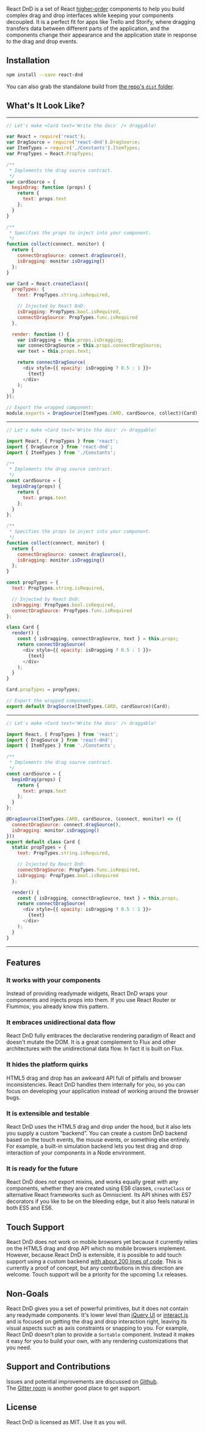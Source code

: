 React DnD is a set of React [higher-order](https://medium.com/@dan_abramov/mixins-are-dead-long-live-higher-order-components-94a0d2f9e750) components to help you build complex drag and drop interfaces while keeping your components decoupled. It is a perfect fit for apps like Trello and Storify, where dragging transfers data between different parts of the application, and the components change their appearance and the application state in response to the drag and drop events.

## Installation

```sh
npm install --save react-dnd
```

You can also grab the standalone build from [the repo's `dist` folder](https://github.com/gaearon/react-dnd/tree/master/dist).

## What's It Look Like?

-------------------
```js
// Let's make <Card text='Write the docs' /> draggable!

var React = require('react');
var DragSource = require('react-dnd').DragSource;
var ItemTypes = require('./Constants').ItemTypes;
var PropTypes = React.PropTypes;

/**
 * Implements the drag source contract.
 */
var cardSource = {
  beginDrag: function (props) {
    return {
      text: props.text
    };
  }
}

/**
 * Specifies the props to inject into your component.
 */
function collect(connect, monitor) {
  return {
    connectDragSource: connect.dragSource(),
    isDragging: monitor.isDragging()
  };
}

var Card = React.createClass({
  propTypes: {
    text: PropTypes.string.isRequired,

    // Injected by React DnD:
    isDragging: PropTypes.bool.isRequired,
    connectDragSource: PropTypes.func.isRequired
  },

  render: function () {
    var isDragging = this.props.isDragging;
    var connectDragSource = this.props.connectDragSource;
    var text = this.props.text;

    return connectDragSource(
      <div style={{ opacity: isDragging ? 0.5 : 1 }}>
        {text}
      </div>
    );
  }
});

// Export the wrapped component:
module.exports = DragSource(ItemTypes.CARD, cardSource, collect)(Card);
```
-------------------
```js
// Let's make <Card text='Write the docs' /> draggable!

import React, { PropTypes } from 'react';
import { DragSource } from 'react-dnd';
import { ItemTypes } from './Constants';

/**
 * Implements the drag source contract.
 */
const cardSource = {
  beginDrag(props) {
    return {
      text: props.text
    };
  }
};

/**
 * Specifies the props to inject into your component.
 */
function collect(connect, monitor) {
  return {
    connectDragSource: connect.dragSource(),
    isDragging: monitor.isDragging()
  };
}

const propTypes = {
  text: PropTypes.string.isRequired,

  // Injected by React DnD:
  isDragging: PropTypes.bool.isRequired,
  connectDragSource: PropTypes.func.isRequired
};

class Card {
  render() {
    const { isDragging, connectDragSource, text } = this.props;
    return connectDragSource(
      <div style={{ opacity: isDragging ? 0.5 : 1 }}>
        {text}
      </div>
    );
  }
}

Card.propTypes = propTypes;

// Export the wrapped component:
export default DragSource(ItemTypes.CARD, cardSource)(Card);
```
-------------------
```js
// Let's make <Card text='Write the docs' /> draggable!

import React, { PropTypes } from 'react';
import { DragSource } from 'react-dnd';
import { ItemTypes } from './Constants';

/**
 * Implements the drag source contract.
 */
const cardSource = {
  beginDrag(props) {
    return {
      text: props.text
    };
  }
};

@DragSource(ItemTypes.CARD, cardSource, (connect, monitor) => ({
  connectDragSource: connect.dragSource(),
  isDragging: monitor.isDragging()
}))
export default class Card {
  static propTypes = {
    text: PropTypes.string.isRequired,

    // Injected by React DnD:
    connectDragSource: PropTypes.func.isRequired,
    isDragging: PropTypes.bool.isRequired
  };

  render() {
    const { isDragging, connectDragSource, text } = this.props;
    return connectDragSource(
      <div style={{ opacity: isDragging ? 0.5 : 1 }}>
        {text}
      </div>
    );
  }
}
```
-------------------

## Features

### It works with your components

Instead of providing readymade widgets, React DnD wraps your components and injects props into them. If you use React Router or Flummox, you already know this pattern.

### It embraces unidirectional data flow

React DnD fully embraces the declarative rendering paradigm of React and doesn't mutate the DOM. It is a great complement to Flux and other architectures with the unidirectional data flow. In fact it is built on Flux.

### It hides the platform quirks

HTML5 drag and drop has an awkward API full of pitfalls and browser inconsistencies. React DnD handles them internally for you, so you can focus on developing your application instead of working around the browser bugs.

### It is extensible and testable

React DnD uses the HTML5 drag and drop under the hood, but it also lets you supply a custom “backend”. You can create a custom DnD backend based on the touch events, the mouse events, or something else entirely. For example, a built-in simulation backend lets you test drag and drop interaction of your components in a Node environment.

### It is ready for the future

React DnD does not export mixins, and works equally great with any components, whether they are created using ES6 classes, `createClass` or alternative React frameworks such as Omniscient. Its API shines with ES7 decorators if you like to be on the bleeding edge, but it also feels natural in both ES5 and ES6.

## Touch Support

React DnD does not work on mobile browsers yet because it currently relies on the HTML5 drag and drop API which no mobile browsers implement. However, because React DnD is extensible, it is possible to add touch support using a custom backend [with about 200 lines of code](https://github.com/gaearon/react-dnd/blob/ba8359ab3d7c76592357e078561d0e9d96afbcb0/src/backends/Touch.js). This is currently a proof of concept, but any contributions in this direction are welcome. Touch support will be a priority for the upcoming 1.x releases.

## Non-Goals

React DnD gives you a set of powerful primitives, but it does not contain any readymade components. It's lower level than [jQuery UI](https://jqueryui.com/) or [interact.js](http://interactjs.io/) and is focused on getting the drag and drop interaction right, leaving its visual aspects such as axis constraints or snapping to you. For example, React DnD doesn't plan to provide a `Sortable` component. Instead it makes it easy for you to build your own, with any rendering customizations that you need.

## Support and Contributions

Issues and potential improvements are discussed on [Github](https://github.com/gaearon/react-dnd/issues).  
The [Gitter room](https://gitter.im/gaearon/react-dnd) is another good place to get support.

## License

React DnD is licensed as MIT. Use it as you will.